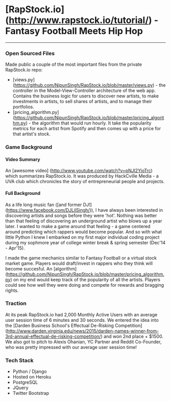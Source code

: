 # [RapStock.io] (http://www.rapstock.io/tutorial/) - Fantasy Football Meets Hip Hop 
---
### Open Sourced Files
Made public a couple of the most important files from the private RapStock.io repo:
  * [views.py] (https://github.com/NipunSingh/RapStock.io/blob/master/views.py) - the controller in the Model-View-Controller architecture of the web app. Contains the business logic for users to discover new artists, to make investments in artists, to sell shares of artists, and to manage their portfolios.
  * [pricing_algorithm.py] (https://github.com/NipunSingh/RapStock.io/blob/master/pricing_algorithm.py) - the algorithm that would run hourly. It take the popularity metrics for each artist from Spotify and then comes up with a price for that artist's stock.

### Game Background

#### Video Summary
 An [awesome video] (http://www.youtube.com/watch?v=pNJl2YioTrc) which summarizes RapStock.io. It was produced by HackCville Media - a UVA club which chronicles the story of entrepreneurial people and projects. 

#### Full Background
As a life long music fan ([and former DJ!] (https://www.facebook.com/DJLilSingh/)), I have always been interested in discovering artists and songs before they were 'hot'. Nothing was better than that feeling of discovering an underground artist who blows up a year later. I wanted to make a game around that feeling - a game centered around predicting which rappers would become popular. And so with what little Python I knew I embarked on my first major individual coding project during my sophmore year of college winter break & spring semester (Dec'14 - Apr'15).  

I made the game mechanics similar to Fantasy Football or a virtual stock market game. Players would draft/invest in rappers who they think will become succesful. An [algorithm] (https://github.com/NipunSingh/RapStock.io/blob/master/pricing_algorithm.py) on my end would keep track of the popularity of all the artists. Players could see how well they were doing and compete for rewards and bragging rights. 

### Traction

At its peak RapStock.io had 2,000 Monthly Active Users with an average user session time of 6 minutes and 30 seconds. We entered the idea into the [Darden Business School's Effectual De-Risking Competition] (http://www.darden.virginia.edu/news/2015/darden-names-winner-from-3rd-annual-effectual-de-risking-competition/) and won 2nd place + $1500. We also got to pitch to Alexis Ohanian, YC Partner and Reddit Co-Founder, who was pretty impressed with our average user session time!

### Tech Stack
  * Python / Django
  * Hosted on Heroku
  * PostgreSQL
  * JQuery
  * Twitter Bootstrap

